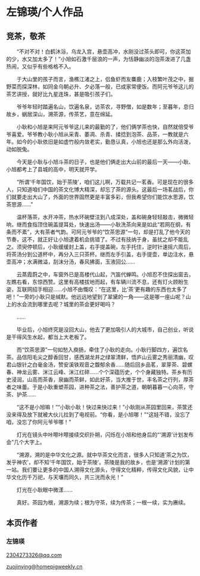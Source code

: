 # 左锦瑛/个人作品

## 竞茶，敬茶

 　　“不对不对！白鹤沐浴，乌龙入宫，悬壶高冲，水刚没过茶头即可，你这茶加的少，水又加太多了！”小旭如石激千层浪的一声，为恬静幽淡的泡茶泼进了几盏热闹，又似乎有些格格不入。

　　于大山里的孩子而言，渔樵江渚之上，侣鱼虾而友麋鹿；入枝繁叶茂之中，掘野菜而探深林，如同金乌朝必升、夕必落一般，已成家常便饭。而阿元爷爷这儿的茶艺讲授，就好比九星连珠，甚是吸引孩子们。

　　爷爷年轻时踏遍名山，饮遍名泉，访茶农，寻野僧，如是数年；至暮年，息归故乡，蜗居深山，溯茶源，传茶艺，意在绵延。

　　小耿和小旭是来阿元爷爷这儿来的最勤的了，他们俩学茶也快，自然就倍受爷爷喜爱。爷爷教小耿小旭从采青、萎凋、杀青、揉捻到泡茶、品茶，一教就是六年。如今的小耿依旧是如虚竹般内敛老实，勤恳认真，小旭也还是那么外向活泼，动如脱兔。

　　今天是小耿与小旭斗茶的日子，也是他们俩走出大山前的最后一天——小耿、小旭都考上了县城的高中，明天就开学。

　　“所谓‘千年国饮，始于茶陵’，咱们这儿啊，万载共记一茗香。可是现在的很多人，只知道咱们中国的茶文化博大精深，却忘了茶的源头。这最后一场茗战后，你们就要走出大山了，外面的世界固然更是丰富多彩，但我希望你们能饮水思源，饮茶思源......”

　　温杯落茶，水开冲茶，热水环碗壁注到八成深处，盖和碗身轻轻敲击，微微轻响，继而食指顶住碗盖提耳处，快速出汤——小耿洗茶向来是如此“若网在纲，有条而不紊”，大有茶者气韵。可阿元爷爷的“饮茶思源”一句，却是打乱了他今天的节奏，这不，就正好让小旭逮着机会挑错了。不过有技纳于身，虽扰之却不能乱之。须臾停顿后，小耿缓缓封上盖，右手提盖碗，左手托住，逆时针速摇六周后，将茶汤分到公道杯中，再分入三只茶杯。继而左手引盖，右手提壶，单边注水，悬壶高冲；水满微溢，刮沫分汤，春风拂面，玉液回公......

　　云蒸霞蔚之中，车窗外已是高楼代山起，汽笛代蝉鸣。小旭忍不住探出窗去，左瞧右看，东惊西赞。这里有高楼拔地而起，有车辆川流不息，还有灯火顾盼生姿，互联网招手相迎......小旭不由慨叹：“在这里，比‘茶’更有趣的东西也太多了吧！”一旁的小耿只是缄默。他远远地望到了翠黛的一角——这是哪一座山呢？山上的水会流到哪里去呢？城里的茶会更好喝吗？

　　......

　　毕业后，小旭终究是没回大山，他去了更加吸引人的大城市，自己创业，听说是干得风生水起，都当上大老板了。

　　而“饮茶思源”一句如愁入庾肠，牵住了小耿的走向。小耿行脚四方，遍饮名茶。品信阳毛尖之醇香回甘，感西湖龙井之绿翠清鲜，悟庐山云雾之秀丽清幽，叹君山银针之白毫金汤，赞安溪铁观音之馥郁余香......随后回乡品茗，翠芽茶、碧螺春、神龙云雾、洣江云峰、洣江红碎......个个深蕴历史，个个身藏独特。茶乡有历史浸润，山高而茶香，泉幽而茶鲜，如此好茶，当大推于世，丰名茶之行列，厚茶者之味蕾。于是小耿重塑茶园，进种茶之法，善护茶之道，朝朝暮暮一心向茶，守茶、护茶......

　　“这不是小旭嘛！”“小耿小耿！快过来快过来！”小耿刚从茶园里回来，茶筐还没来得及放下就被大伙儿拉到了电视前。“你看，是小旭哪！”“这娃不错，没忘了咱，没忘了你阿元爷爷哪！”

　　灯光在镜头中咔嚓咔嚓接续交织扑朔，闪烁在小旭和他身后的“‘溯源’计划发布会”几个大字上。

　　“溯源，溯的是中华文化之源。就中华茶文化而言，很多人只知道‘茶之为饮，发乎神农’，却不知‘千年国饮，始于茶陵’。茶陵是我的故乡，也是‘溯源’计划的第一站。我们要让更多的中国人溯得文化源头，守得文化精粹，传得文化风貌，让中华文化历千万祀，与天壤而同久，共三洸而永光！”

　　灯光在小耿眼中微漾......

　　真好。茶园为根，溯源为续；根为守茶，续为传茶；一根一续，实为赓续。

## 本页作者

### 左锦瑛

<2304273326@qq.com>

<zuojinying@homepigweekly.cn>
